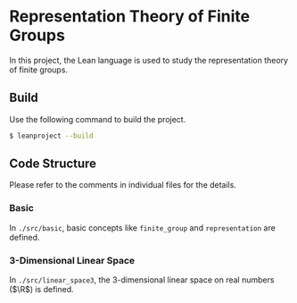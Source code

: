 # Representation Theory of Finite Groups

In this project, the Lean language is used to study the representation theory of finite groups.

## Build

Use the following command to build the project.

```bash
$ leanproject --build
```

## Code Structure

Please refer to the comments in individual files for the details.

### Basic

In `./src/basic`, basic concepts like `finite_group` and `representation` are defined.

### 3-Dimensional Linear Space

In `./src/linear_space3`, the 3-dimensional linear space on real numbers ($\R$) is defined.

